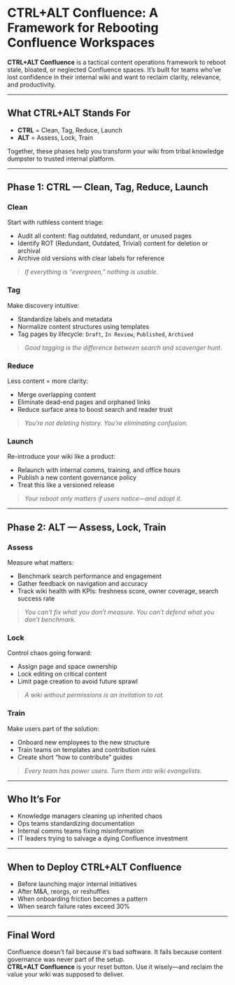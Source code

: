 # CTRL+ALT Confluence: A Framework for Rebooting Confluence Workspaces

**CTRL+ALT Confluence** is a tactical content operations framework to reboot stale, bloated, or neglected Confluence spaces. It’s built for teams who’ve lost confidence in their internal wiki and want to reclaim clarity, relevance, and productivity.

---

## What CTRL+ALT Stands For

- **CTRL** = Clean, Tag, Reduce, Launch  
- **ALT** = Assess, Lock, Train  

Together, these phases help you transform your wiki from tribal knowledge dumpster to trusted internal platform.

---

## Phase 1: CTRL — Clean, Tag, Reduce, Launch

### Clean

Start with ruthless content triage:

- Audit all content: flag outdated, redundant, or unused pages  
- Identify ROT (Redundant, Outdated, Trivial) content for deletion or archival  
- Archive old versions with clear labels for reference  

> _If everything is “evergreen,” nothing is usable._

### Tag

Make discovery intuitive:

- Standardize labels and metadata  
- Normalize content structures using templates  
- Tag pages by lifecycle: `Draft`, `In Review`, `Published`, `Archived`  

> _Good tagging is the difference between search and scavenger hunt._

### Reduce

Less content = more clarity:

- Merge overlapping content  
- Eliminate dead-end pages and orphaned links  
- Reduce surface area to boost search and reader trust  

> _You’re not deleting history. You’re eliminating confusion._

### Launch

Re-introduce your wiki like a product:

- Relaunch with internal comms, training, and office hours  
- Publish a new content governance policy  
- Treat this like a versioned release  

> _Your reboot only matters if users notice—and adopt it._

---

## Phase 2: ALT — Assess, Lock, Train

### Assess

Measure what matters:

- Benchmark search performance and engagement  
- Gather feedback on navigation and accuracy  
- Track wiki health with KPIs: freshness score, owner coverage, search success rate  

> _You can’t fix what you don’t measure. You can’t defend what you don’t benchmark._

### Lock

Control chaos going forward:

- Assign page and space ownership  
- Lock editing on critical content  
- Limit page creation to avoid future sprawl  

> _A wiki without permissions is an invitation to rot._

### Train

Make users part of the solution:

- Onboard new employees to the new structure  
- Train teams on templates and contribution rules  
- Create short “how to contribute” guides  

> _Every team has power users. Turn them into wiki evangelists._

---

## Who It’s For

- Knowledge managers cleaning up inherited chaos  
- Ops teams standardizing documentation  
- Internal comms teams fixing misinformation  
- IT leaders trying to salvage a dying Confluence investment  

---

## When to Deploy CTRL+ALT Confluence

- Before launching major internal initiatives  
- After M&A, reorgs, or reshuffles  
- When onboarding friction becomes a pattern  
- When search failure rates exceed 30%  

---

## Final Word

Confluence doesn't fail because it's bad software. It fails because content governance was never part of the setup.  
**CTRL+ALT Confluence** is your reset button. Use it wisely—and reclaim the value your wiki was supposed to deliver.

